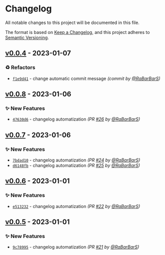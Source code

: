 # Changelog
All notable changes to this project will be documented in this file.

The format is based on [Keep a Changelog](https://keepachangelog.com/en/1.0.0/),
and this project adheres to [Semantic Versioning](https://semver.org/spec/v2.0.0.html).

## [v0.0.4] - 2023-01-07
### :recycle: Refactors
- [`f1e9d41`](https://github.com/RaBarBarS/LookAtMe/commit/f1e9d41632e4bd8cdf93ae3ca9ce1b2ec1a18c35) - change automatic commit message *(commit by [@RaBarBarS](https://github.com/RaBarBarS))*


## [v0.0.8] - 2023-01-06
### :sparkles: New Features
- [`47630d6`](https://github.com/RaBarBarS/LookAtMe/commit/47630d663d451a3c2443312e47d4a664f9214b52) - changelog automatization *(PR [#26](https://github.com/RaBarBarS/LookAtMe/pull/26) by [@RaBarBarS](https://github.com/RaBarBarS))*


## [v0.0.7] - 2023-01-06
### :sparkles: New Features
- [`7bdad10`](https://github.com/RaBarBarS/LookAtMe/commit/7bdad1052b002f23979e9dabf717a3db5b7e1683) - changelog automatization *(PR [#24](https://github.com/RaBarBarS/LookAtMe/pull/24) by [@RaBarBarS](https://github.com/RaBarBarS))*
- [`d6148fb`](https://github.com/RaBarBarS/LookAtMe/commit/d6148fbc7aea14ffad96644e21f0d75f0d857855) - changelog automatization *(PR [#25](https://github.com/RaBarBarS/LookAtMe/pull/25) by [@RaBarBarS](https://github.com/RaBarBarS))*


## [v0.0.6] - 2023-01-01
### :sparkles: New Features
- [`e513232`](https://github.com/RaBarBarS/LookAtMe/commit/e513232c8412de63e56dd2cb2bd2f9d388b1750e) - changelog automatization *(PR [#22](https://github.com/RaBarBarS/LookAtMe/pull/22) by [@RaBarBarS](https://github.com/RaBarBarS))*


## [v0.0.5] - 2023-01-01
### :sparkles: New Features
- [`9c78995`](https://github.com/RaBarBarS/LookAtMe/commit/9c78995e34e351d4ea1e9a844dfc74f2e458017b) - changelog automatization *(PR [#21](https://github.com/RaBarBarS/LookAtMe/pull/21) by [@RaBarBarS](https://github.com/RaBarBarS))*


[v0.0.5]: https://github.com/RaBarBarS/LookAtMe/compare/v0.0.4...v0.0.5
[v0.0.6]: https://github.com/RaBarBarS/LookAtMe/compare/v0.0.5...v0.0.6
[v0.0.7]: https://github.com/RaBarBarS/LookAtMe/compare/v0.0.6...v0.0.7
[v0.0.8]: https://github.com/RaBarBarS/LookAtMe/compare/v0.0.7...v0.0.8
[v0.0.4]: https://github.com/RaBarBarS/LookAtMe/compare/v0.0.3...v0.0.4
